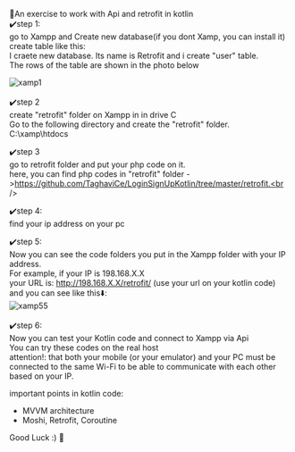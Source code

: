 :dart:An exercise to work with Api and retrofit in kotlin <br />
:heavy_check_mark:step 1:<br />
go to Xampp and Create new database(if you dont Xamp, you can install it)<br />
create table like this:<br />
I craete new database. Its name is Retrofit
and i create "user" table.<br />
The rows of the table are shown in the photo below<br   />

![xamp1](https://github.com/TaghaviCe/LoginSignUpKotlin/assets/80774755/cd4e2e79-a053-47a7-9341-00447edaac11) <br/>
<br/>
:heavy_check_mark:step 2<br />
create "retrofit" folder on Xampp in in drive C <br />
Go to the following directory and create the "retrofit" folder.<br />
C:\xamp\htdocs

:heavy_check_mark:step 3<br />
go to retrofit folder and put your php code on it.<br />
here, you can find php codes in "retrofit" folder ->https://github.com/TaghaviCe/LoginSignUpKotlin/tree/master/retrofit.<br />

:heavy_check_mark:step 4:<br />
find your ip address on your pc<br />

:heavy_check_mark:step 5:<br />
Now you can see the code folders you put in the Xampp folder with your IP address.<br />
For example, if your IP is 198.168.X.X<br />
your URL is:  http://198.168.X.X/retrofit/ (use your url on your kotlin code)<br />
and you can see like this:arrow_down::<br />
![xamp55](https://github.com/TaghaviCe/LoginSignUpKotlin/assets/80774755/f7eb8223-e6cc-4cf3-88a9-1ec174753635)<br/>
<br/>
:heavy_check_mark:step 6:<br />
Now you can test your Kotlin code and connect to Xampp via Api<br />
You can try these codes on the real host<br/>
attention!: that both your mobile (or your emulator) and your PC must be connected to the same Wi-Fi to be able to communicate with each other based on your IP.<br/>

important points in kotlin code:<br/>
- MVVM architecture<br/>
- Moshi, Retrofit, Coroutine<br/>

Good Luck :)	:seedling:


